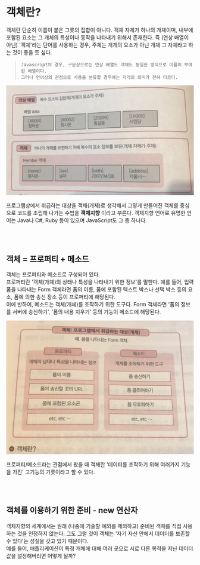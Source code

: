 # 객체란?
객체란 단순히 이름이 붙은 그릇의 집합이 아니다. 객체 자체가 하나의 개체이며, 내부에 포함된 요소는 그 개체의 특성이나 동작을 나타내기 위해서 존재한다. 즉 (연상 배열이 아닌) '객체'라는 단어를 사용하는 경우, 주체는 개개의 요소가 아닌 개체 그 자체라고 하는 것이 좋을 듯 싶다.
>
>```
>Javascript의 경우, 구문상으로는 연상 배열도 객체도 동일한 방식으로 이름이 부여된 배열이다.
>그러나 언어상의 관점으로 사용을 분류할 경우에는 각각의 의미가 전혀 다르다.
>```

![Open in browser](./img/object2.png)

프로그램상에서 취급하는 대상을 객채(개체)로 생각해서 그렇게 만들어진 객체를 중심으로 코드를 조립해 나가는 수법을 **객체지향** 이라고 부른다. 객체지향 언어로 유명한 언어는 Java나 C#, Ruby 등이 있으며 JavaScript도 그 중 하나다.

<br/><br/>

## 객체 = 프로퍼티 + 메소드
객체는 프로퍼티와 메소드로 구성되어 있다.<br/>
프로퍼티란 '객체(개체)의 상태나 특성을 나타내기 위한 정보'를 말한다. 예를 들어, 입력 폼을 나타내는 Form 객체라면 폼의 이름, 폼에 포함된 텍스트 박스나 선택 박스 등의 요소, 폼에 의한 송신 장소 등이 프로퍼티에 해당된다.<br/>
이에 반하여, 메소드는 객체(개체)를 조작하기 위한 도구다. Form 객체라면 '폼의 정보를 서버에 송신하기', '폼의 내용 지우기' 등의 기능이 메소드에 해당된다.

![Open in browser](./img/object1.png)

프로퍼티/메소드라는 관점에서 봤을 때 객체란 '데이터를 조작하기 위해 여러가지 기능을 가진' 고기능의 기릇이라고 할 수 있다.

<br/><br/>

## 객체를 이용하기 위한 준비 - new 연산자
객체지향의 세계에서는 원래 (나중에 기술할 예외를 제외하고) 준비된 객체를 직접 사용하는 것을 인정하지 않는다. 그도 그럴 것이 객체는 '자기 자신 안에서 데이터를 보존할 수 있다'는 성질을 갖고 있기 때문이다. <br/>
예를 들어, 애플리케이션이 특정 개체에 대해 여러 곳으로 서로 다른 목적을 지닌 데이터값을 설정해버리면 어떻게 될까?

